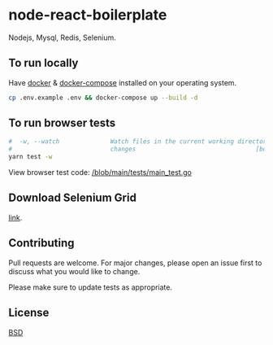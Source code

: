 # node-react-boilerplate

Nodejs, Mysql, Redis, Selenium.

## To run locally

Have [docker](https://docs.docker.com/engine/install/) & [docker-compose](https://docs.docker.com/compose/install/) installed on your operating system.

```bash
cp .env.example .env && docker-compose up --build -d
```

## To run browser tests

```bash
#  -w, --watch              Watch files in the current working directory for
#                           changes                                 [boolean]
yarn test -w
```

View browser test code: [/blob/main/tests/main_test.go](https://github.com/kkamara/node-react-boilerplate/blob/main/test_setup.js)

## Download Selenium Grid

[link](https://www.selenium.dev/documentation/grid/getting_started/).

## Contributing
Pull requests are welcome. For major changes, please open an issue first to discuss what you would like to change.

Please make sure to update tests as appropriate.

## License
[BSD](https://opensource.org/licenses/BSD-3-Clause)
